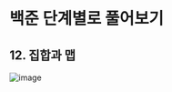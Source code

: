 # 백준 단계별로 풀어보기
## 12. 집합과 맵

![image](https://github.com/user-attachments/assets/8e978fb4-70fc-4f02-bd01-18caa6f16711)
